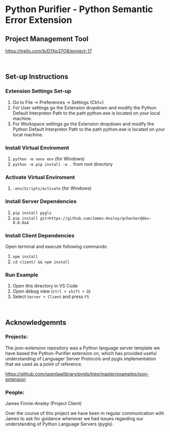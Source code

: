 # Python Purifier - Python Semantic Error Extension

## Project Management Tool
https://trello.com/b/D1Xp37O8/project-17 

<br>

## Set-up Instructions

### Extension Settings Set-up
1. Go to File -> Preferences -> Settings (Ctrl+) 
1. For User settings go the Extension dropdown and modify the Python Default Interpretor Path to the path python.exe is located on your local machine.
1. For Workspace settings go the Extension dropdown and modify the Python Default Interpretor Path to the path python.exe is located on your local machine.

### Install Virtual Enviroment

1. `python -m venv env` (for Windows)
1. `python -m pip install -e .` from root directory

### Activate Virtual Enviroment

1. `.env/Scripts/activate` (for Windows)

### Install Server Dependencies

1. `pip install pygls`
1. `pip install git+https://github.com/James-Ansley/qchecker@dev-0.0.0a4`

### Install Client Dependencies

Open terminal and execute following commands:

1. `npm install`
1. `cd client/ && npm install`

### Run Example

1. Open this directory in VS Code
1. Open debug view (`ctrl + shift + D`)
1. Select `Server + Client` and press `F5`

<br>

## Acknowledgemnts

### Projects:

The json-extension repository was a Python language server template we have based the Python-Purifier extension on, which has provided useful understanding of Languager Server Protocols and pygls implementation that we used as a point of reference.

https://github.com/openlawlibrary/pygls/tree/master/examples/json-extension 

### People: 

James Finnie-Ansley (Project Client)

Over the course of this project we have been in regular communication with James to ask for guidance whenever we had issues regarding our understanding of Python Language Servers (pygls).

